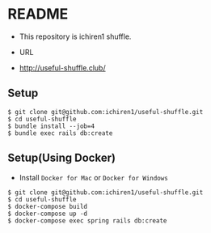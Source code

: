 # README 
- This repository is ichiren1 shuffle.

- URL
 - http://useful-shuffle.club/

## Setup
```
$ git clone git@github.com:ichiren1/useful-shuffle.git
$ cd useful-shuffle
$ bundle install --job=4
$ bundle exec rails db:create
```

## Setup(Using Docker)
- Install `Docker for Mac` or `Docker for Windows`

```
$ git clone git@github.com:ichiren1/useful-shuffle.git
$ cd useful-shuffle
$ docker-compose build
$ docker-compose up -d
$ docker-compose exec spring rails db:create
```
